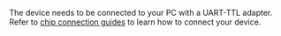 The device needs to be connected to your PC with a UART-TTL adapter. Refer to [chip connection guides](../platform/SUMMARY.md) to learn how to connect your device.
